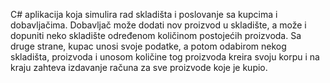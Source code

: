 C# aplikacija koja simulira rad skladišta i poslovanje sa kupcima i dobavljačima. Dobavljač može dodati nov proizvod u skladište, a može i dopuniti neko skladište određenom količinom postojećih proizvoda. 
Sa druge strane, kupac unosi svoje podatke, a potom odabirom nekog skladišta, proizvoda i unosom količine tog proizvoda kreira svoju korpu i na kraju zahteva izdavanje računa za sve proizvode koje je kupio. 
